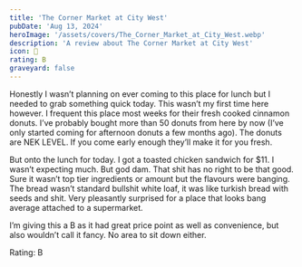 ```yaml
---
title: 'The Corner Market at City West'
pubDate: 'Aug 13, 2024'
heroImage: '/assets/covers/The_Corner_Market_at_City_West.webp'
description: 'A review about The Corner Market at City West'
icon: 🛒
rating: B
graveyard: false
---
```


Honestly I wasn’t planning on ever coming to this place for lunch but I needed to grab something quick today. This wasn’t my first time here however. I frequent this place most weeks for their fresh cooked cinnamon donuts. I’ve probably bought more than 50 donuts from here by now (I’ve only started coming for afternoon donuts a few months ago). The donuts are NEK LEVEL. If you come early enough they’ll make it for you fresh.

But onto the lunch for today. I got a toasted chicken sandwich for $11. I wasn’t expecting much. But god dam. That shit has no right to be that good. Sure it wasn’t top tier ingredients or amount but the flavours were banging. The bread wasn’t standard bullshit white loaf, it was like turkish bread with seeds and shit. Very pleasantly surprised for a place that looks bang average attached to a supermarket.

I’m giving this a B as it had great price point as well as convenience, but also wouldn’t call it fancy. No area to sit down either.

Rating: B
